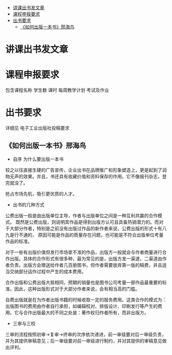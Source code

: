 <!-- TOC -->

- [讲课出书发文章](#讲课出书发文章)
- [课程申报要求](#课程申报要求)
- [出书要求](#出书要求)
  - [《如何出版一本书》邢海鸟](#如何出版一本书邢海鸟)

<!-- /TOC -->

# 讲课出书发文章

# 课程申报要求

包含课程名称 学生数 课时 每周教学计划 考试及作业

# 出书要求

详细见 电子工业出版社投稿要求

## 《如何出版一本书》邢海鸟

- 自序 为什么要出版一本书

较之以往直接生硬的广告宣传，企业出书在品牌推广和形象塑造上，更是起到了润物无声的效果。并且，书还具有收藏价值和资料保存的作用。它不像报刊杂志，登完就没了。

抢占市场先机，吸引更优质的人才。

- 出书的几种方式

公费出版一般是由出版单位主导，作者与出版单位之间是一种互利共赢的合作模式。 既然是公费出版，则说明其作品是得到出版方认可且具备热销潜力的。而对于大部分作者，特别是之前没有出版过作品的新作者来说，公费出版的形式十有八九是行不通的， 原因可能是作品的质量存在问题，也可能是不符合出版单位考量作品的标准。

对于一些有出版价值但发行市场拿不准的作品，出版方一般就会与作者商量进行合作出版。具体的合作形式有很多种，最为常见的是，出版方发一渠道，二渠道由作者负责。出版方会赠送给作者几百册图书，但作者需要放弃第一版的稿费，并且适当交纳部分运作过程中产生的成本费用。

合作出版和公费出版大抵相同，预期的销量也是图书公司考量一部作品最重要的标准。因此，这种出版形式对于大部分作者来说，会有相当高的门槛。

自费出版就是在为作者出版书籍的时候收取一定的服务费用。这类合作的模式为：出版图书的费用由作者自行承担，如编辑校对、排版设计、印刷发行等产生的费用。它与合作出版最大的不同之处是：著作权归作者所有，而非出版方。

- 三审与三校

三审的流程按照初审→复审→终审的次序依次递进，前一审级要对后一审级负责，并为其提供审稿意见；后一审级要对前一审级进行制约，并对其提供的审稿意见做出评判。

